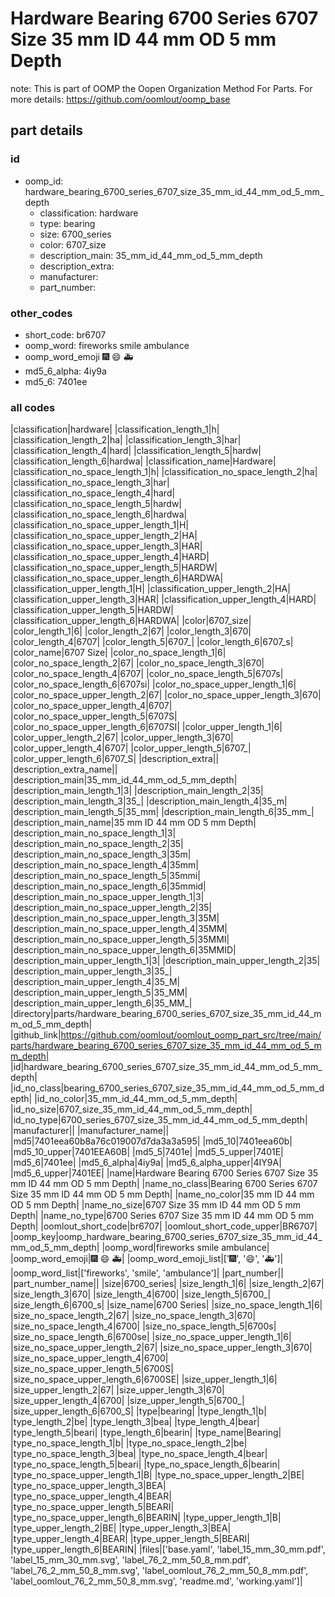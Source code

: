 # Hardware Bearing 6700 Series 6707 Size 35 mm ID 44 mm OD 5 mm Depth  

note: This is part of OOMP the Oopen Organization Method For Parts. For more details: https://github.com/oomlout/oomp_base

##  part details





### id
* oomp_id: hardware_bearing_6700_series_6707_size_35_mm_id_44_mm_od_5_mm_depth
  * classification: hardware
  * type: bearing
  * size: 6700_series
  * color: 6707_size
  * description_main: 35_mm_id_44_mm_od_5_mm_depth
  * description_extra: 
  * manufacturer: 
  * part_number: 

### other_codes
* short_code: br6707
* oomp_word: fireworks smile ambulance
* oomp_word_emoji :fireworks: :smile: :ambulance:
* md5_6_alpha: 4iy9a
* md5_6: 7401ee

### all codes 
|classification|hardware|
|classification_length_1|h|
|classification_length_2|ha|
|classification_length_3|har|
|classification_length_4|hard|
|classification_length_5|hardw|
|classification_length_6|hardwa|
|classification_name|Hardware|
|classification_no_space_length_1|h|
|classification_no_space_length_2|ha|
|classification_no_space_length_3|har|
|classification_no_space_length_4|hard|
|classification_no_space_length_5|hardw|
|classification_no_space_length_6|hardwa|
|classification_no_space_upper_length_1|H|
|classification_no_space_upper_length_2|HA|
|classification_no_space_upper_length_3|HAR|
|classification_no_space_upper_length_4|HARD|
|classification_no_space_upper_length_5|HARDW|
|classification_no_space_upper_length_6|HARDWA|
|classification_upper_length_1|H|
|classification_upper_length_2|HA|
|classification_upper_length_3|HAR|
|classification_upper_length_4|HARD|
|classification_upper_length_5|HARDW|
|classification_upper_length_6|HARDWA|
|color|6707_size|
|color_length_1|6|
|color_length_2|67|
|color_length_3|670|
|color_length_4|6707|
|color_length_5|6707_|
|color_length_6|6707_s|
|color_name|6707 Size|
|color_no_space_length_1|6|
|color_no_space_length_2|67|
|color_no_space_length_3|670|
|color_no_space_length_4|6707|
|color_no_space_length_5|6707s|
|color_no_space_length_6|6707si|
|color_no_space_upper_length_1|6|
|color_no_space_upper_length_2|67|
|color_no_space_upper_length_3|670|
|color_no_space_upper_length_4|6707|
|color_no_space_upper_length_5|6707S|
|color_no_space_upper_length_6|6707SI|
|color_upper_length_1|6|
|color_upper_length_2|67|
|color_upper_length_3|670|
|color_upper_length_4|6707|
|color_upper_length_5|6707_|
|color_upper_length_6|6707_S|
|description_extra||
|description_extra_name||
|description_main|35_mm_id_44_mm_od_5_mm_depth|
|description_main_length_1|3|
|description_main_length_2|35|
|description_main_length_3|35_|
|description_main_length_4|35_m|
|description_main_length_5|35_mm|
|description_main_length_6|35_mm_|
|description_main_name|35 mm ID 44 mm OD 5 mm Depth|
|description_main_no_space_length_1|3|
|description_main_no_space_length_2|35|
|description_main_no_space_length_3|35m|
|description_main_no_space_length_4|35mm|
|description_main_no_space_length_5|35mmi|
|description_main_no_space_length_6|35mmid|
|description_main_no_space_upper_length_1|3|
|description_main_no_space_upper_length_2|35|
|description_main_no_space_upper_length_3|35M|
|description_main_no_space_upper_length_4|35MM|
|description_main_no_space_upper_length_5|35MMI|
|description_main_no_space_upper_length_6|35MMID|
|description_main_upper_length_1|3|
|description_main_upper_length_2|35|
|description_main_upper_length_3|35_|
|description_main_upper_length_4|35_M|
|description_main_upper_length_5|35_MM|
|description_main_upper_length_6|35_MM_|
|directory|parts/hardware_bearing_6700_series_6707_size_35_mm_id_44_mm_od_5_mm_depth|
|github_link|https://github.com/oomlout/oomlout_oomp_part_src/tree/main/parts/hardware_bearing_6700_series_6707_size_35_mm_id_44_mm_od_5_mm_depth|
|id|hardware_bearing_6700_series_6707_size_35_mm_id_44_mm_od_5_mm_depth|
|id_no_class|bearing_6700_series_6707_size_35_mm_id_44_mm_od_5_mm_depth|
|id_no_color|35_mm_id_44_mm_od_5_mm_depth|
|id_no_size|6707_size_35_mm_id_44_mm_od_5_mm_depth|
|id_no_type|6700_series_6707_size_35_mm_id_44_mm_od_5_mm_depth|
|manufacturer||
|manufacturer_name||
|md5|7401eea60b8a76c019007d7da3a3a595|
|md5_10|7401eea60b|
|md5_10_upper|7401EEA60B|
|md5_5|7401e|
|md5_5_upper|7401E|
|md5_6|7401ee|
|md5_6_alpha|4iy9a|
|md5_6_alpha_upper|4IY9A|
|md5_6_upper|7401EE|
|name|Hardware Bearing 6700 Series 6707 Size 35 mm ID 44 mm OD 5 mm Depth|
|name_no_class|Bearing 6700 Series 6707 Size 35 mm ID 44 mm OD 5 mm Depth|
|name_no_color|35 mm ID 44 mm OD 5 mm Depth|
|name_no_size|6707 Size 35 mm ID 44 mm OD 5 mm Depth|
|name_no_type|6700 Series 6707 Size 35 mm ID 44 mm OD 5 mm Depth|
|oomlout_short_code|br6707|
|oomlout_short_code_upper|BR6707|
|oomp_key|oomp_hardware_bearing_6700_series_6707_size_35_mm_id_44_mm_od_5_mm_depth|
|oomp_word|fireworks smile ambulance|
|oomp_word_emoji|:fireworks: :smile: :ambulance:|
|oomp_word_emoji_list|[':fireworks:', ':smile:', ':ambulance:']|
|oomp_word_list|['fireworks', 'smile', 'ambulance']|
|part_number||
|part_number_name||
|size|6700_series|
|size_length_1|6|
|size_length_2|67|
|size_length_3|670|
|size_length_4|6700|
|size_length_5|6700_|
|size_length_6|6700_s|
|size_name|6700 Series|
|size_no_space_length_1|6|
|size_no_space_length_2|67|
|size_no_space_length_3|670|
|size_no_space_length_4|6700|
|size_no_space_length_5|6700s|
|size_no_space_length_6|6700se|
|size_no_space_upper_length_1|6|
|size_no_space_upper_length_2|67|
|size_no_space_upper_length_3|670|
|size_no_space_upper_length_4|6700|
|size_no_space_upper_length_5|6700S|
|size_no_space_upper_length_6|6700SE|
|size_upper_length_1|6|
|size_upper_length_2|67|
|size_upper_length_3|670|
|size_upper_length_4|6700|
|size_upper_length_5|6700_|
|size_upper_length_6|6700_S|
|type|bearing|
|type_length_1|b|
|type_length_2|be|
|type_length_3|bea|
|type_length_4|bear|
|type_length_5|beari|
|type_length_6|bearin|
|type_name|Bearing|
|type_no_space_length_1|b|
|type_no_space_length_2|be|
|type_no_space_length_3|bea|
|type_no_space_length_4|bear|
|type_no_space_length_5|beari|
|type_no_space_length_6|bearin|
|type_no_space_upper_length_1|B|
|type_no_space_upper_length_2|BE|
|type_no_space_upper_length_3|BEA|
|type_no_space_upper_length_4|BEAR|
|type_no_space_upper_length_5|BEARI|
|type_no_space_upper_length_6|BEARIN|
|type_upper_length_1|B|
|type_upper_length_2|BE|
|type_upper_length_3|BEA|
|type_upper_length_4|BEAR|
|type_upper_length_5|BEARI|
|type_upper_length_6|BEARIN|
|files|['base.yaml', 'label_15_mm_30_mm.pdf', 'label_15_mm_30_mm.svg', 'label_76_2_mm_50_8_mm.pdf', 'label_76_2_mm_50_8_mm.svg', 'label_oomlout_76_2_mm_50_8_mm.pdf', 'label_oomlout_76_2_mm_50_8_mm.svg', 'readme.md', 'working.yaml']|
